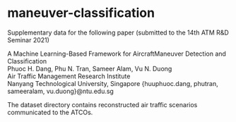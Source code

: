 # maneuver-classification

Supplementary data for the following paper (submitted to the 14th ATM R&D Seminar 2021)

A Machine Learning-Based Framework for AircraftManeuver Detection and Classification  
Phuoc H. Dang, Phu N. Tran, Sameer Alam, Vu N. Duong  
Air Traffic Management Research Institute  
Nanyang Technological University, Singapore
{huuphuoc.dang, phutran, sameeralam, vu.duong}@ntu.edu.sg

The dataset directory contains reconstructed air traffic scenarios communicated to the ATCOs.
